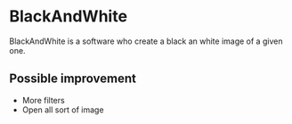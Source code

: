 # BlackAndWhite

BlackAndWhite is a software who create a black an white image of a given one.

## Possible improvement

- More filters
- Open all sort of image